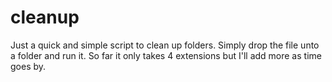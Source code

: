 # cleanup
Just a quick and simple script to clean up folders. Simply drop the file unto a folder and run it. So far it only takes 4 extensions but I'll add more as time goes by.
